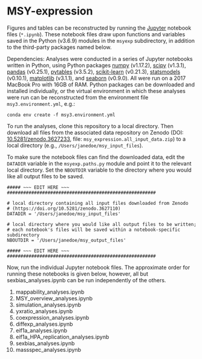 # MSY-expression

Figures and tables can be reconstructed by running the [Jupyter](https://jupyter-notebook.readthedocs.io/en/stable/) notebook files (`*.ipynb`). These notebook files draw upon functions and variables saved in the Python (v3.6.9) modules in the `msyexp` subdirectory, in addition to the third-party packages named below.

Dependencies: Analyses were conducted in a series of Jupyter notebooks written in Python, using Python packages [numpy](https://numpy.org) (v1.17.2), [scipy](https://scipy.org) (v1.3.1), [pandas](http://pandas.pydata.org) (v0.25.1), [pytables](https://www.pytables.org) (v3.5.2), [scikit-learn](https://scikit-learn.org/stable/) (v0.21.3), [statsmodels](https://www.statsmodels.org/stable/index.html) (v0.10.1), [matplotlib](https://matplotlib.org) (v3.1.1), and [seaborn](https://seaborn.pydata.org) (v0.9.0). All were run on a 2017 MacBook Pro with 16GB of RAM. Python packages can be downloaded and installed individually, or the virtual environment in which these analyses were run can be reconstructed from the environment file `msy3.environment.yml`, e.g.:

    conda env create -f msy3.environment.yml

To run the analyses, clone this repository to a local directory. Then download all files from the associated data repository on Zenodo (DOI: [10.5281/zenodo.3627233](https://doi.org/10.5281/zenodo.3627233), file: `msy_expression.all_input_data.zip`) to a local directory (e.g., `/Users/janedoe/msy_input_files`). 

To make sure the notebook files can find the downloaded data, edit the `DATADIR` variable in the `msyexp.paths.py` module and point it to the relevant local directory. Set the `NBOUTDIR` variable to the directory where you would like all output files to be saved.

    ##### ~~~ EDIT HERE ~~~ #######################################################
    
    # local directory containing all input files downloaded from Zenodo
    # (https://doi.org/10.5281/zenodo.3627110)
    DATADIR = '/Users/janedoe/msy_input_files'
    
    # local directory where you would like all output files to be written;
    # each notebook's files will be saved within a notebook-specific subdirectory
    NBOUTDIR = '/Users/janedoe/msy_output_files'
    
    ##### ~~~ EDIT HERE ~~~ #######################################################
    
Now, run the individual Jupyter notebook files. The approximate order for running these notebooks is given below, however, all but sexbias_analyses.ipynb can be run independently of the others.

1. mappability_analyses.ipynb
2. MSY_overview_analyses.ipynb
3. simulation_analyses.ipynb
4. yxratio_analyses.ipynb
5. coexpression_analyses.ipynb
6. diffexp_analyses.ipynb
7. eif1a_analyses.ipynb
8. eif1a_HPA_replication_analyses.ipynb
9. sexbias_analyses.ipynb
10. massspec_analyses.ipynb

